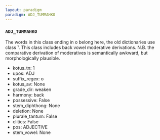 ```yaml
---
layout: paradigm
paradigm: ADJ_TUMMAHKO
---
```

### ` ADJ_TUMMAHKO `

The words in this class ending in o belong here, the old dictionaries use class ¹. This class includes back vowel moderative derivations. N.B. the comparative derivation of moderatives is semantically awkward, but morphologically plausible.
* kotus_tn: 1
* upos: ADJ
* suffix_regex: o
* kotus_av: None
* grade_dir: weaken
* harmony: back
* possessive: False
* stem_diphthong: None
* deletion: None
* plurale_tantum: False
* clitics: False
* pos: ADJECTIVE
* stem_vowel: None

